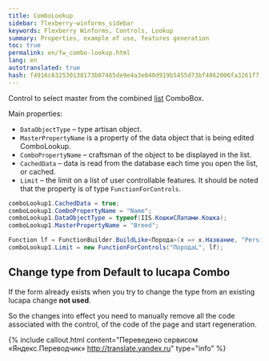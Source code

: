 ```yaml
---
title: ComboLookup
sidebar: flexberry-winforms_sidebar
keywords: Flexberry Winforms, Controls, Lookup
summary: Properties, example of use, features generation
toc: true
permalink: en/fw_combo-lookup.html
lang: en
autotranslated: true
hash: f4916c632530138173b07465de9e4a3e040d919b5455d73bf4862006fa3261f7
---
```


Control to select master from the combined [list](fw_objectlistview.html) ComboBox.

Main properties:

* `DataObjectType` – type artisan object.
* `MasterPropertyName` is a property of the data object that is being edited ComboLookup.
* `ComboPropertyName` – craftsman of the object to be displayed in the list.
* `CachedData` – data is read from the database each time you open the list, or cached.
* `Limit` – the limit on a list of user controllable features. It should be noted that the property is of type `FunctionForControls`.

```csharp
comboLookup1.CachedData = true;
comboLookup1.ComboPropertyName = "Name";
comboLookup1.DataObjectType = typeof(IIS.КошкиСЛапами.Кошка);
comboLookup1.MasterPropertyName = "Breed";

Function lf = FunctionBuilder.BuildLike<Порода>(x => x.Название, "Persian%");
comboLookup1.Limit = new FunctionForControls("ПородаL", lf);
```

## Change type from Default to lucapa Combo

If the form already exists when you try to change the type from an existing lucapa change __not used__.

So the changes into effect you need to manually remove all the code associated with the control, of the code of the page and start regeneration.



{% include callout.html content="Переведено сервисом «Яндекс.Переводчик» <http://translate.yandex.ru>" type="info" %}